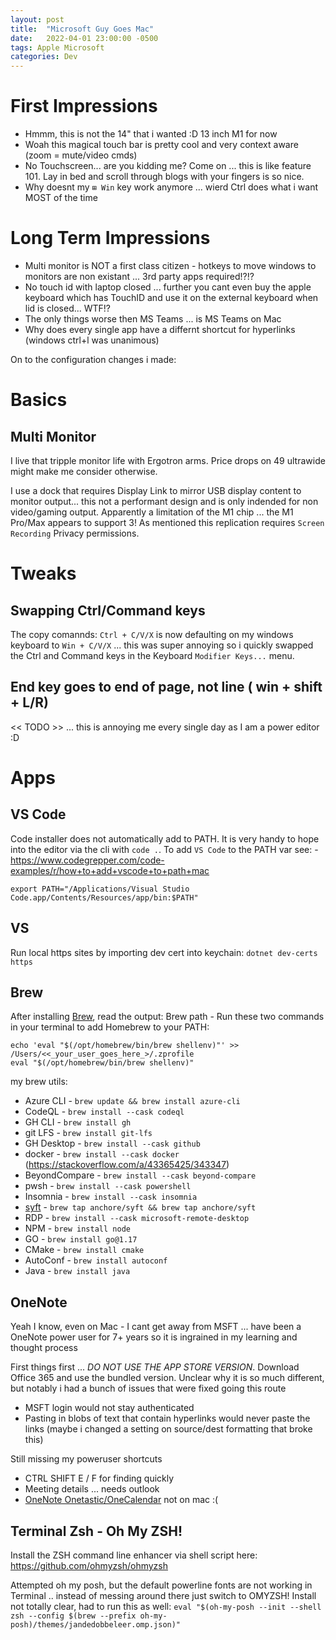 ```yaml
---
layout: post
title:  "Microsoft Guy Goes Mac"
date:   2022-04-01 23:00:00 -0500
tags: Apple Microsoft
categories: Dev
---
```


# First Impressions
 - Hmmm, this is not the 14" that i wanted :D 13 inch M1 for now
 - Woah this magical touch bar is pretty cool and very context aware (zoom = mute/video cmds)
 - No Touchscreen... are you kidding me? Come on ... this is like feature 101.  Lay in bed and scroll through blogs with your fingers is so nice.
 - Why doesnt my `⊞ Win` key work anymore ... wierd Ctrl does what i want MOST of the time

# Long Term Impressions
 - Multi monitor is NOT a first class citizen - hotkeys to move windows to monitors are non existant ... 3rd party apps required!?!?
 - No touch id with laptop closed ... further you cant even buy the apple keyboard which has TouchID and use it on the external keyboard when lid is closed... WTF!?
 - The only things worse then MS Teams ... is MS Teams on Mac
 - Why does every single app have a differnt shortcut for hyperlinks (windows ctrl+l was unanimous)

On to the configuration changes i made:

# Basics

## Multi Monitor
I live that tripple monitor life with Ergotron arms.  Price drops on 49 ultrawide might make me consider otherwise.

I use a dock that requires Display Link to mirror USB display content to monitor output... this not a performant design and is only indended for non video/gaming output.  Apparently a limitation of the M1 chip ... the M1 Pro/Max appears to support 3!  As mentioned this replication requires `Screen Recording` Privacy permissions. 


# Tweaks

## Swapping Ctrl/Command keys
The copy comannds: `Ctrl + C/V/X` is now defaulting on my windows keyboard to  `Win + C/V/X` ... this was super annoying so i quickly swapped the Ctrl and Command keys in the Keyboard `Modifier Keys...` menu.

## End key goes to end of page, not line ( win + shift + L/R)
<< TODO >> ... this is annoying me every single day as I am a power editor :D


# Apps

## VS Code
Code installer does not automatically add to PATH.  It is very handy to hope into the editor via the cli with ```code .```.  To add `VS Code` to the PATH var see: - https://www.codegrepper.com/code-examples/r/how+to+add+vscode+to+path+mac

```
export PATH="/Applications/Visual Studio Code.app/Contents/Resources/app/bin:$PATH"
```

## VS
Run local https sites by importing dev cert into keychain:
```dotnet dev-certs https```

## Brew
After installing [Brew](https://brew.sh/), read the output: Brew path - Run these two commands in your terminal to add Homebrew to your PATH:    
```
echo 'eval "$(/opt/homebrew/bin/brew shellenv)"' >> /Users/<<_your_user_goes_here_>/.zprofile     
eval "$(/opt/homebrew/bin/brew shellenv)"
```
my brew utils:
- Azure CLI - ```brew update && brew install azure-cli```
- CodeQL - ```brew install --cask codeql```
- GH CLI - ```brew install gh```
- git LFS - ```brew install git-lfs```
- GH Desktop - ```brew install --cask github```
- docker - ```brew install --cask docker``` (https://stackoverflow.com/a/43365425/343347)
- BeyondCompare - ```brew install --cask beyond-compare```
- pwsh - ```brew install --cask powershell```
- Insomnia - ```brew install --cask insomnia```
- [syft](https://github.com/anchore/syft) - ```brew tap anchore/syft && brew tap anchore/syft```
- RDP - ```brew install --cask microsoft-remote-desktop```
- NPM - ```brew install node```
- GO - ```brew install go@1.17```
- CMake - ```brew install cmake```
- AutoConf - ```brew install autoconf```
- Java - ```brew install java```

## OneNote 
Yeah I know, even on Mac - I cant get away from MSFT ... have been a OneNote power user for 7+ years so it is ingrained in my learning and thought process

First things first ... *DO NOT USE THE APP STORE VERSION*. Download Office 365 and use the bundled version. Unclear why it is so much different, but notably i had a bunch of issues that were fixed going this route
 - MSFT login would not stay authenticated
 - Pasting in blobs of text that contain hyperlinks would never paste the links (maybe i changed a setting on source/dest formatting that broke this) 

Still missing my poweruser shortcuts
- CTRL SHIFT E / F for finding quickly
- Meeting details ... needs outlook
- [OneNote Onetastic/OneCalendar](https://getonetastic.com/download) not on mac :( 

## Terminal Zsh - Oh My ZSH!
Install the ZSH command line enhancer via shell script here: https://github.com/ohmyzsh/ohmyzsh

Attempted oh my posh, but the default powerline fonts are not working in Terminal .. instead of messing around there just switch to OMYZSH!  Install not totally clear, had to run this as well:
```eval "$(oh-my-posh --init --shell zsh --config $(brew --prefix oh-my-posh)/themes/jandedobbeleer.omp.json)"``` 
